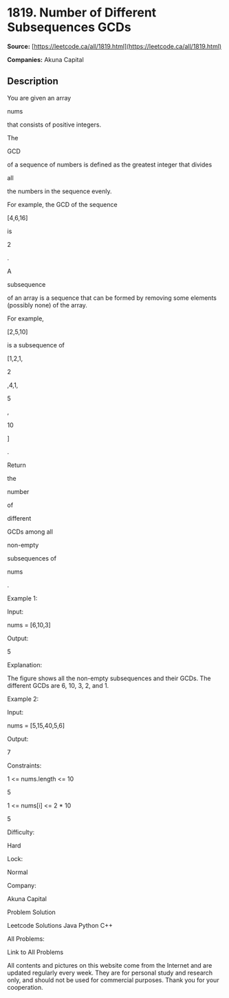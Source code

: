 # 1819. Number of Different Subsequences GCDs

**Source:** [https://leetcode.ca/all/1819.html](https://leetcode.ca/all/1819.html)

**Companies:** Akuna Capital

## Description

You are given an array

nums

that consists of positive integers.

The

GCD

of a sequence of numbers is defined as the greatest integer that divides

all

the numbers in the sequence evenly.

For example, the GCD of the sequence

[4,6,16]

is

2

.

A

subsequence

of an array is a sequence that can be formed by removing some elements (possibly none) of the array.

For example,

[2,5,10]

is a subsequence of

[1,2,1,

2

,4,1,

5

,

10

]

.

Return

the

number

of

different

GCDs among all

non-empty

subsequences of

nums

.

Example 1:

Input:

nums = [6,10,3]

Output:

5

Explanation:

The figure shows all the non-empty subsequences and their GCDs.
The different GCDs are 6, 10, 3, 2, and 1.

Example 2:

Input:

nums = [5,15,40,5,6]

Output:

7

Constraints:

1 <= nums.length <= 10

5

1 <= nums[i] <= 2 * 10

5

Difficulty:

Hard

Lock:

Normal

Company:

Akuna Capital

Problem Solution

Leetcode Solutions Java Python C++

All Problems:

Link to All Problems

All contents and pictures on this website come from the Internet and are updated regularly every week. They are for personal study and research only, and should not be used for commercial purposes. Thank you for your cooperation.

